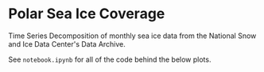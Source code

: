 # Polar Sea Ice Coverage
Time Series Decomposition of monthly sea ice data from the National Snow and Ice Data Center's Data Archive.

See `notebook.ipynb` for all of the code behind the below plots.
